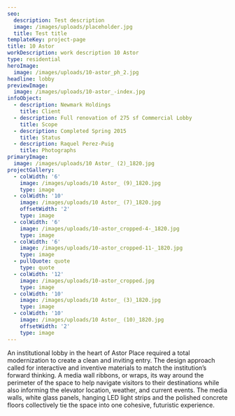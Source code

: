 ```yaml
---
seo:
  description: Test description
  image: /images/uploads/placeholder.jpg
  title: Test title
templateKey: project-page
title: 10 Astor
workDescription: work description 10 Astor
type: residential
heroImage:
  image: /images/uploads/10-astor_ph_2.jpg
headline: lobby
previewImage:
  image: /images/uploads/10-astor_-index.jpg
infoObject:
  - description: Newmark Holdings
    title: Client
  - description: Full renovation of 275 sf Commercial Lobby
    title: Scope
  - description: Completed Spring 2015
    title: Status
  - description: Raquel Perez-Puig
    title: Photographs
primaryImage:
  image: /images/uploads/10 Astor_ (2)_1820.jpg
projectGallery:
  - colWidth: '6'
    image: /images/uploads/10 Astor_ (9)_1820.jpg
    type: image
  - colWidth: '10'
    image: /images/uploads/10 Astor_ (7)_1820.jpg
    offsetWidth: '2'
    type: image
  - colWidth: '6'
    image: /images/uploads/10-astor_cropped-4-_1820.jpg
    type: image
  - colWidth: '6'
    image: /images/uploads/10-astor_cropped-11-_1820.jpg
    type: image
  - pullQuote: quote
    type: quote
  - colWidth: '12'
    image: /images/uploads/10-astor_cropped.jpg
    type: image
  - colWidth: '10'
    image: /images/uploads/10 Astor_ (3)_1820.jpg
    type: image
  - colWidth: '10'
    image: /images/uploads/10 Astor_ (10)_1820.jpg
    offsetWidth: '2'
    type: image
---
```



An institutional lobby in the heart of Astor Place required a total modernization to create a clean and inviting entry. The design approach called for interactive and inventive materials to match the institution’s forward thinking. A media wall ribbons, or wraps, its way around the perimeter of the space to help navigate visitors to their destinations while also informing the elevator location, weather, and current events. The media walls, white glass panels, hanging LED light strips and the polished concrete floors collectively tie the space into one cohesive, futuristic experience.
